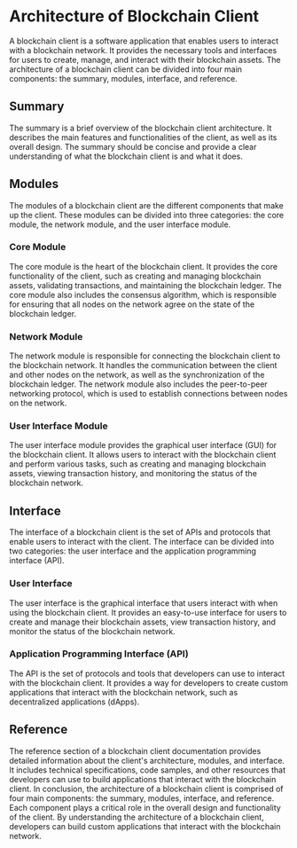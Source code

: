# Architecture of Blockchain Client
 A blockchain client is a software application that enables users to interact with a blockchain network. It provides the necessary tools and interfaces for users to create, manage, and interact with their blockchain assets. The architecture of a blockchain client can be divided into four main components: the summary, modules, interface, and reference.
 ## Summary
 The summary is a brief overview of the blockchain client architecture. It describes the main features and functionalities of the client, as well as its overall design. The summary should be concise and provide a clear understanding of what the blockchain client is and what it does.
 ## Modules
 The modules of a blockchain client are the different components that make up the client. These modules can be divided into three categories: the core module, the network module, and the user interface module.
 ### Core Module
 The core module is the heart of the blockchain client. It provides the core functionality of the client, such as creating and managing blockchain assets, validating transactions, and maintaining the blockchain ledger. The core module also includes the consensus algorithm, which is responsible for ensuring that all nodes on the network agree on the state of the blockchain ledger.
 ### Network Module
 The network module is responsible for connecting the blockchain client to the blockchain network. It handles the communication between the client and other nodes on the network, as well as the synchronization of the blockchain ledger. The network module also includes the peer-to-peer networking protocol, which is used to establish connections between nodes on the network.
 ### User Interface Module
 The user interface module provides the graphical user interface (GUI) for the blockchain client. It allows users to interact with the blockchain client and perform various tasks, such as creating and managing blockchain assets, viewing transaction history, and monitoring the status of the blockchain network.
 ## Interface
 The interface of a blockchain client is the set of APIs and protocols that enable users to interact with the client. The interface can be divided into two categories: the user interface and the application programming interface (API).
 ### User Interface
 The user interface is the graphical interface that users interact with when using the blockchain client. It provides an easy-to-use interface for users to create and manage their blockchain assets, view transaction history, and monitor the status of the blockchain network.
 ### Application Programming Interface (API)
 The API is the set of protocols and tools that developers can use to interact with the blockchain client. It provides a way for developers to create custom applications that interact with the blockchain network, such as decentralized applications (dApps).
 ## Reference
 The reference section of a blockchain client documentation provides detailed information about the client's architecture, modules, and interface. It includes technical specifications, code samples, and other resources that developers can use to build applications that interact with the blockchain client.
 In conclusion, the architecture of a blockchain client is comprised of four main components: the summary, modules, interface, and reference. Each component plays a critical role in the overall design and functionality of the client. By understanding the architecture of a blockchain client, developers can build custom applications that interact with the blockchain network.